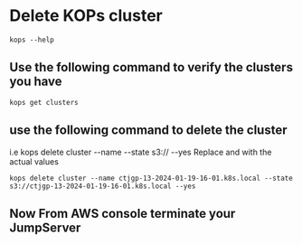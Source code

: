 # Delete KOPs cluster
```
kops --help
```
## Use the following command to verify the clusters you have
```
kops get clusters
```
## use the following command to delete the cluster
i.e kops delete cluster --name <cluster-name> --state s3://<cluster-name> --yes
Replace <cluster-name> and <s3-bucket> with the actual values
```
kops delete cluster --name ctjgp-13-2024-01-19-16-01.k8s.local --state s3://ctjgp-13-2024-01-19-16-01.k8s.local --yes
```
## Now From AWS console terminate your JumpServer
